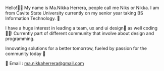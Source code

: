 Hello!👋🏻 My name is Ma.Nikka Herrera, people call me Niks or Nikka. I am from Cavite State University currently on my senior year taking BS Information Technology. 🏫

I have a huge interest in leading a team, ux and ui design📝 as well coding👩‍💻! Currently part of different community that involve about design and programming.

Innovating solutions for a better tomorrow, fueled by passion for the community today 🙋

📧 Email : ma.nikkaherrera@gmail.com
